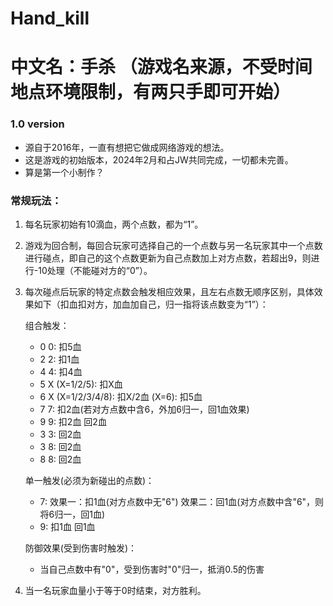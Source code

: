# Hand_kill  
# 中文名：手杀  （游戏名来源，不受时间地点环境限制，有两只手即可开始）
### 1.0 version
- 源自于2016年，一直有想把它做成网络游戏的想法。
- 这是游戏的初始版本，2024年2月和占JW共同完成，一切都未完善。
- 算是第一个小制作？

### 常规玩法：
1. 每名玩家初始有10滴血，两个点数，都为“1”。
2. 游戏为回合制，每回合玩家可选择自己的一个点数与另一名玩家其中一个点数进行碰点，即自己的这个点数更新为自己点数加上对方点数，若超出9，则进行-10处理（不能碰对方的“0”）。
3. 每次碰点后玩家的特定点数会触发相应效果，且左右点数无顺序区别，具体效果如下（扣血扣对方，加血加自己，归一指将该点数变为“1”）：
   
    组合触发：
    - 0 0: 扣5血
    - 2 2: 扣1血
    - 4 4: 扣4血
    - 5 X (X=1/2/5): 扣X血
    - 6 X (X=1/2/3/4/8): 扣X/2血
                   (X=6): 扣5血
    - 7 7: 扣2血(若对方点数中含6，外加6归一，回1血效果)
    - 9 9: 扣2血 回2血
    - 3 3: 回2血
    - 3 8: 回2血
    - 8 8: 回2血
    
    单一触发(必须为新碰出的点数)：
    - 7: 效果一：扣1血(对方点数中无"6")
         效果二：回1血(对方点数中含"6"，则将6归一，回1血)
    - 9: 扣1血 回1血
    
    防御效果(受到伤害时触发)：
    - 当自己点数中有"0"，受到伤害时"0"归一，抵消0.5的伤害

4. 当一名玩家血量小于等于0时结束，对方胜利。
